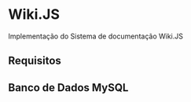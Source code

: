 # Wiki.JS
Implementação do Sistema de documentação Wiki.JS

## Requisitos 

## Banco de Dados MySQL

